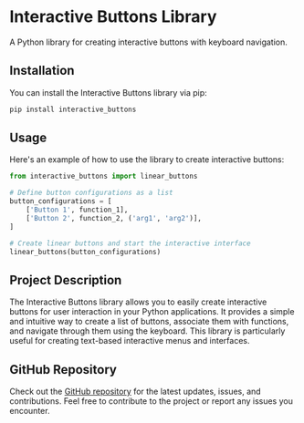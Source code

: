 # Interactive Buttons Library

A Python library for creating interactive buttons with keyboard navigation.

## Installation

You can install the Interactive Buttons library via pip:

```bash
pip install interactive_buttons
```


## Usage

Here's an example of how to use the library to create interactive buttons:

```python
from interactive_buttons import linear_buttons

# Define button configurations as a list
button_configurations = [
    ['Button 1', function_1],
    ['Button 2', function_2, ('arg1', 'arg2')],
]

# Create linear buttons and start the interactive interface
linear_buttons(button_configurations)
```

## Project Description

The Interactive Buttons library allows you to easily create interactive buttons for user interaction in your Python applications. It provides a simple and intuitive way to create a list of buttons, associate them with functions, and navigate through them using the keyboard. This library is particularly useful for creating text-based interactive menus and interfaces.

## GitHub Repository

Check out the [GitHub repository](https://github.com/mbcraft-exe/interactive_buttons) for the latest updates, issues, and contributions. Feel free to contribute to the project or report any issues you encounter.
